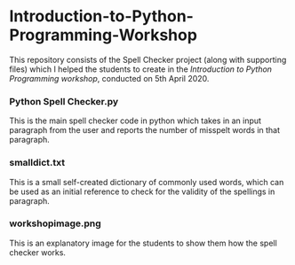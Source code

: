 # Introduction-to-Python-Programming-Workshop

This repository consists of the Spell Checker project (along with supporting files) which I helped the students to create in the *Introduction to Python Programming workshop*, conducted on 5th April 2020.


### Python Spell Checker.py
This is the main spell checker code in python which takes in an input paragraph from the user and reports the number of misspelt words in that paragraph.

### smalldict.txt
This is a small self-created dictionary of commonly used words, which can be used as an initial reference to check for the validity of the spellings in paragraph.

### workshopimage.png
This is an explanatory image for the students to show them how the spell checker works.
